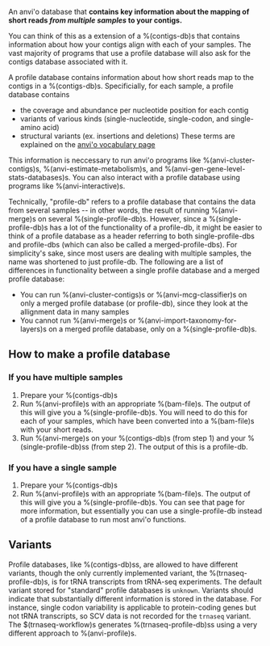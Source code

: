 An anvi'o database that **contains key information about the mapping of short reads *from multiple samples* to your contigs.** 

You can think of this as a extension of a %(contigs-db)s that contains information about how your contigs align with each of your samples. The vast majority of programs that use a profile database will also ask for the contigs database associated with it. 

A profile database contains information about how short reads map to the contigs in a %(contigs-db)s. Specificially, for each sample, a profile database contains
* the coverage and abundance per nucleotide position for each contig
* variants of various kinds (single-nucleotide, single-codon, and single-amino acid)
* structural variants (ex. insertions and deletions)
These terms are explained on the [anvi'o vocabulary page](http://merenlab.org/vocabulary/)

This information is neccessary to run anvi'o programs like %(anvi-cluster-contigs)s, %(anvi-estimate-metabolism)s, and %(anvi-gen-gene-level-stats-databases)s. You can also interact with a profile database using programs like %(anvi-interactive)s.

Technically, "profile-db" refers to a profile database that contains the data from several samples -- in other words, the result of running %(anvi-merge)s on several %(single-profile-db)s. However, since a %(single-profile-db)s has a lot of the functionality of a profile-db, it might be easier to think of a profile database as a header referring to both single-profile-dbs and profile-dbs (which can also be called a merged-profile-dbs). For simplicity's sake, since most users are dealing with multiple samples, the name was shortened to just profile-db. The following are a list of differences in functionality between a single profile database and a merged profile database:
* You can run %(anvi-cluster-contigs)s or %(anvi-mcg-classifier)s on only a merged profile database (or profile-db), since they look at the allignment data in many samples
* You cannot run %(anvi-merge)s or %(anvi-import-taxonomy-for-layers)s on a merged profile database, only on a %(single-profile-db)s.

## How to make a profile database

### If you have multiple samples
1. Prepare your %(contigs-db)s
2. Run %(anvi-profile)s with an appropriate %(bam-file)s. The output of this will give you a %(single-profile-db)s. You will need to do this for each of your samples, which have been converted into a %(bam-file)s with your short reads.
3. Run %(anvi-merge)s on your %(contigs-db)s (from step 1) and your %(single-profile-db)ss (from step 2). The output of this is a profile-db.

### If you have a single sample
1. Prepare your %(contigs-db)s
2. Run %(anvi-profile)s with an appropriate %(bam-file)s. The output of this will give you a %(single-profile-db)s. You can see that page for more information, but essentially you can use a single-profile-db instead of a profile database to run most anvi'o functions.

## Variants

Profile databases, like %(contigs-db)ss, are allowed to have different variants, though the only currently implemented variant, the %(trnaseq-profile-db)s, is for tRNA transcripts from tRNA-seq experiments. The default variant stored for "standard" profile databases is `unknown`. Variants should indicate that substantially different information is stored in the database. For instance, single codon variability is applicable to protein-coding genes but not tRNA transcripts, so SCV data is not recorded for the `trnaseq` variant. The $(trnaseq-workflow)s generates %(trnaseq-profile-db)ss using a very different approach to %(anvi-profile)s.
